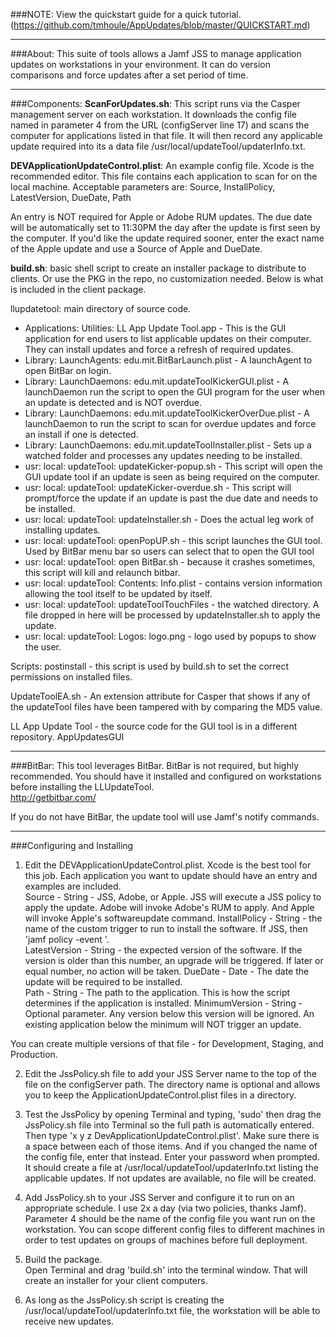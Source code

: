###NOTE: View the quickstart guide for a quick tutorial.  (https://github.com/tmhoule/AppUpdates/blob/master/QUICKSTART.md)
___________________________
###About:
This suite of tools allows a Jamf JSS to manage application updates on workstations in your environment.  It can do version comparisons and force updates after a set period of time.


____________________________
###Components:
**ScanForUpdates.sh**: This script runs via the Casper management server on each workstation.  It downloads the config file named in parameter 4 from the URL (configServer line 17) and scans the computer for applications listed in that file.  It will then record any applicable update required into its a data file /usr/local/updateTool/updaterInfo.txt.  

**DEVApplicationUpdateControl.plist**: An example config file.  Xcode is the recommended editor.  This file contains each application to scan for on the local machine.  Acceptable parameters are: Source, InstallPolicy, LatestVersion, DueDate, Path
	
An entry is NOT required for Apple or Adobe RUM updates.  The due date will be automatically set to 11:30PM the day after the update is first seen by the computer.  If you'd like the update required sooner, enter the exact name of the Apple update and use a Source of Apple and DueDate.  
	
**build.sh**: basic shell script to create an installer package to distribute to clients. Or use the PKG in the repo, no customization needed.  Below is what is included in the client package.

 llupdatetool: main directory of source code.
* Applications: Utilities: LL App Update Tool.app -  This is the GUI application for end users to list applicable updates on their computer.  They can install updates and force a refresh of required updates.
* Library: LaunchAgents: edu.mit.BitBarLaunch.plist - A launchAgent to open BitBar on login.  
* Library: LaunchDaemons: edu.mit.updateToolKickerGUI.plist - A launchDaemon run the script to open the GUI program for the user when an update is detected and is NOT overdue.
* Library: LaunchDaemons: edu.mit.updateToolKickerOverDue.plist - A launchDaemon to run the script to scan for overdue updates and force an install if one is detected.
* Library: LaunchDaemons: edu.mit.updateToolInstaller.plist - Sets up a watched folder and processes any updates needing to be installed.
* usr: local: updateTool: updateKicker-popup.sh - This script will open the GUI update tool if an update is seen as being required on the computer.
* usr: local: updateTool: updateKicker-overdue.sh - This script will prompt/force the update if an update is past the due date and needs to be installed.
* usr: local: updateTool: updateInstaller.sh - Does the actual leg work of installing updates.  
* usr: local: updateTool: openPopUP.sh  - this script launches the GUI tool.  Used by BitBar menu bar so users can select that to open the GUI tool
* usr: local: updateTool: open BitBar.sh - because it crashes sometimes, this script will kill and relaunch bitbar.  
* usr: local: updateTool: Contents: Info.plist - contains version information allowing the tool itself to be updated by itself.
* usr: local: updateTool: updateToolTouchFiles - the watched directory. A file dropped in here will be processed by updateInstaller.sh to apply the update.
* usr: local: updateTool: Logos: logo.png - logo used by popups to show the user.
	
Scripts: postinstall - this script is used by build.sh to set the correct permissions on installed files.  

UpdateToolEA.sh - An extension attribute for Casper that shows if any of the updateTool files have been tampered with by comparing the MD5 value.  

LL App Update Tool - the source code for the GUI tool is in a different repository.  AppUpdatesGUI

_______________________________________________________
###BitBar:
This tool leverages BitBar.  BitBar is not required, but highly recommended.  You should have it installed and configured on workstations before installing the LLUpdateTool.  
http://getbitbar.com/   

If you do not have BitBar, the update tool will use Jamf's notify commands.

_______________________________________________________
###Configuring and Installing
1) Edit the DEVApplicationUpdateControl.plist.  Xcode is the best tool for this job.  Each application you want to update should have an entry and examples are included.  
	Source - String - JSS, Adobe, or Apple.  JSS will execute a JSS policy to apply the update.  Adobe will invoke Adobe's RUM to apply.  And Apple will invoke Apple's softwareupdate command.
	InstallPolicy - String - the name of the custom trigger to run to install the software. If JSS, then 'jamf policy -event <InstallPolicy>'.  
	LatestVersion - String - the expected version of the software.  If the version is older than this number, an upgrade will be triggered.  If later or equal number, no action will be taken.
	DueDate - Date - The date the update will be required to be installed.  
	Path - String - The path to the application.  This is how the script determines if the application is installed. 
	MinimumVersion - String - Optional parameter.  Any version below this version will be ignored.  An existing application below the minimum will NOT trigger an update. 

You can create multiple versions of that file - for Development, Staging, and Production.  

2) Edit the JssPolicy.sh file to add your JSS Server name to the top of the file on the configServer path.  The directory name is optional and allows you to keep the ApplicationUpdateControl.plist files in a directory.  

3) Test the JssPolicy by opening Terminal and typing, 'sudo' then drag the JssPolicy.sh file into Terminal so the full path is automatically entered.  Then type 'x y z DevApplicationUpdateControl.plist'.  Make sure there is a space between each of those items.  And if you changed the name of the config file, enter that instead.  Enter your password when prompted.  It should create a file at /usr/local/updateTool/updaterInfo.txt listing the applicable updates.  If not updates are available, no file will be created.  

4) Add JssPolicy.sh to your JSS Server and configure it to run on an appropriate schedule.  I use 2x a day (via two policies, thanks Jamf).  Parameter 4 should be the name of the config file you want run on the workstation.  You can scope different config files to different machines in order to test updates on groups of machines before full deployment.  

4) Build the package.  
Open Terminal and drag 'build.sh' into the terminal window.  That will create an installer for your client computers.  

5) As long as the JssPolicy.sh script is creating the /usr/local/updateTool/updaterInfo.txt file, the workstation will be able to receive new updates.  

